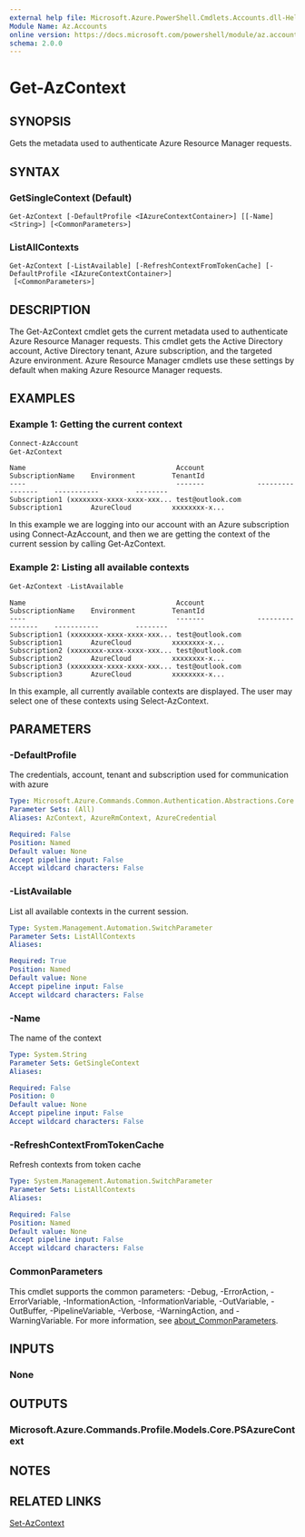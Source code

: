 ```yaml
---
external help file: Microsoft.Azure.PowerShell.Cmdlets.Accounts.dll-Help.xml
Module Name: Az.Accounts
online version: https://docs.microsoft.com/powershell/module/az.accounts/get-azcontext
schema: 2.0.0
---
```


# Get-AzContext

## SYNOPSIS
Gets the metadata used to authenticate Azure Resource Manager requests.

## SYNTAX

### GetSingleContext (Default)
```
Get-AzContext [-DefaultProfile <IAzureContextContainer>] [[-Name] <String>] [<CommonParameters>]
```

### ListAllContexts
```
Get-AzContext [-ListAvailable] [-RefreshContextFromTokenCache] [-DefaultProfile <IAzureContextContainer>]
 [<CommonParameters>]
```

## DESCRIPTION
The Get-AzContext cmdlet gets the current metadata used to authenticate Azure Resource Manager requests.
This cmdlet gets the Active Directory account, Active Directory tenant, Azure subscription, and the targeted Azure environment.
Azure Resource Manager cmdlets use these settings by default when making Azure Resource Manager requests.

## EXAMPLES

### Example 1: Getting the current context
```powershell
Connect-AzAccount
Get-AzContext
```

```Output
Name                                     Account             SubscriptionName    Environment         TenantId
----                                     -------             ----------------    -----------         --------
Subscription1 (xxxxxxxx-xxxx-xxxx-xxx... test@outlook.com    Subscription1       AzureCloud          xxxxxxxx-x...
```

In this example we are logging into our account with an Azure subscription using Connect-AzAccount, and then we are getting the context of the current session by calling Get-AzContext.

### Example 2: Listing all available contexts
```powershell
Get-AzContext -ListAvailable
```

```Output
Name                                     Account             SubscriptionName    Environment         TenantId
----                                     -------             ----------------    -----------         --------
Subscription1 (xxxxxxxx-xxxx-xxxx-xxx... test@outlook.com    Subscription1       AzureCloud          xxxxxxxx-x...
Subscription2 (xxxxxxxx-xxxx-xxxx-xxx... test@outlook.com    Subscription2       AzureCloud          xxxxxxxx-x...
Subscription3 (xxxxxxxx-xxxx-xxxx-xxx... test@outlook.com    Subscription3       AzureCloud          xxxxxxxx-x...
```

In this example, all currently available contexts are displayed.  The user may select one of these contexts using Select-AzContext.

## PARAMETERS

### -DefaultProfile
The credentials, account, tenant and subscription used for communication with azure

```yaml
Type: Microsoft.Azure.Commands.Common.Authentication.Abstractions.Core.IAzureContextContainer
Parameter Sets: (All)
Aliases: AzContext, AzureRmContext, AzureCredential

Required: False
Position: Named
Default value: None
Accept pipeline input: False
Accept wildcard characters: False
```

### -ListAvailable
List all available contexts in the current session.

```yaml
Type: System.Management.Automation.SwitchParameter
Parameter Sets: ListAllContexts
Aliases:

Required: True
Position: Named
Default value: None
Accept pipeline input: False
Accept wildcard characters: False
```

### -Name
The name of the context

```yaml
Type: System.String
Parameter Sets: GetSingleContext
Aliases:

Required: False
Position: 0
Default value: None
Accept pipeline input: False
Accept wildcard characters: False
```

### -RefreshContextFromTokenCache
Refresh contexts from token cache

```yaml
Type: System.Management.Automation.SwitchParameter
Parameter Sets: ListAllContexts
Aliases:

Required: False
Position: Named
Default value: None
Accept pipeline input: False
Accept wildcard characters: False
```

### CommonParameters
This cmdlet supports the common parameters: -Debug, -ErrorAction, -ErrorVariable, -InformationAction, -InformationVariable, -OutVariable, -OutBuffer, -PipelineVariable, -Verbose, -WarningAction, and -WarningVariable. For more information, see [about_CommonParameters](http://go.microsoft.com/fwlink/?LinkID=113216).

## INPUTS

### None

## OUTPUTS

### Microsoft.Azure.Commands.Profile.Models.Core.PSAzureContext

## NOTES

## RELATED LINKS

[Set-AzContext](./Set-AzContext.md)


